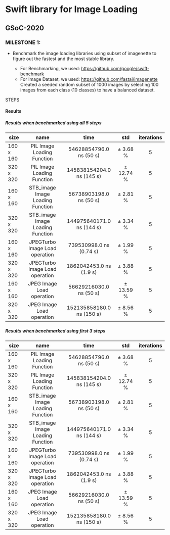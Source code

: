# Swift library for Image Loading
## GSoC-2020

### MILESTONE 1: 
* Benchmark the image loading libraries using subset of imagenette to figure out the fastest and the most stable library.

  - For Benchmarking, we used: https://github.com/google/swift-benchmark  
  - For Image Dataset, we used: https://github.com/fastai/imagenette  
  Created a seeded random subset of 1000 images by selecting 100 images from each class (10 classes) to have a balanced dataset.

STEPS  

#### Results

##### Results when benchmarked using all 5 steps

| size                    |name                    |  time            |  std       |  iterations  |
|-------------|:------------:|:------------------:|:--------------:|:---------------:|
|   160 x 160       | PIL Image Loading Function |  54628854796.0 ns (50 s) | ±   3.68 %    |       5  |
|   320 x 320       | PIL Image Loading Function |  145838154204.0 ns (145 s)| ±  12.74 %     |       5  |
|   160 x 160       | STB_image Image Loading Function |  56738903198.0 ns (50 s) | ±   2.81 %    |       5  |
|   320 x 320       | STB_image Image Loading Function | 144975640171.0 ns (144 s) | ±  3.34 %     |       5  |
|   160 x 160       | JPEGTurbo Image Load operation | 739530998.0 ns (0.74 s) | ±   1.99 %   |       5  |
|   320 x 320       | JPEGTurbo Image Load operation | 1862042453.0 ns (1.9 s) | ±   3.88 %    |       5  |
|   160 x 160       | JPEG Image Load operation | 56629216030.0 ns (50 s) | ±  13.59 %   |       5  |
|   320 x 320       | JPEG Image Load operation | 152135858180.0 ns (150 s) | ±   8.56 %    |       5  |

##### Results when benchmarked using first 3 steps

| size                    |name                    |  time            |  std       |  iterations  |
|-------------|:------------:|:------------------:|:--------------:|:---------------:|
|   160 x 160       | PIL Image Loading Function |  54628854796.0 ns (50 s) | ±   3.68 %    |       5  |
|   320 x 320       | PIL Image Loading Function |  145838154204.0 ns (145 s)| ±  12.74 %     |       5  |
|   160 x 160       | STB_image Image Loading Function |  56738903198.0 ns (50 s) | ±   2.81 %    |       5  |
|   320 x 320       | STB_image Image Loading Function | 144975640171.0 ns (144 s) | ±  3.34 %     |       5  |
|   160 x 160       | JPEGTurbo Image Load operation | 739530998.0 ns (0.74 s) | ±   1.99 %   |       5  |
|   320 x 320       | JPEGTurbo Image Load operation | 1862042453.0 ns (1.9 s) | ±   3.88 %    |       5  |
|   160 x 160       | JPEG Image Load operation | 56629216030.0 ns (50 s) | ±  13.59 %   |       5  |
|   320 x 320       | JPEG Image Load operation | 152135858180.0 ns (150 s) | ±   8.56 %    |       5  |
